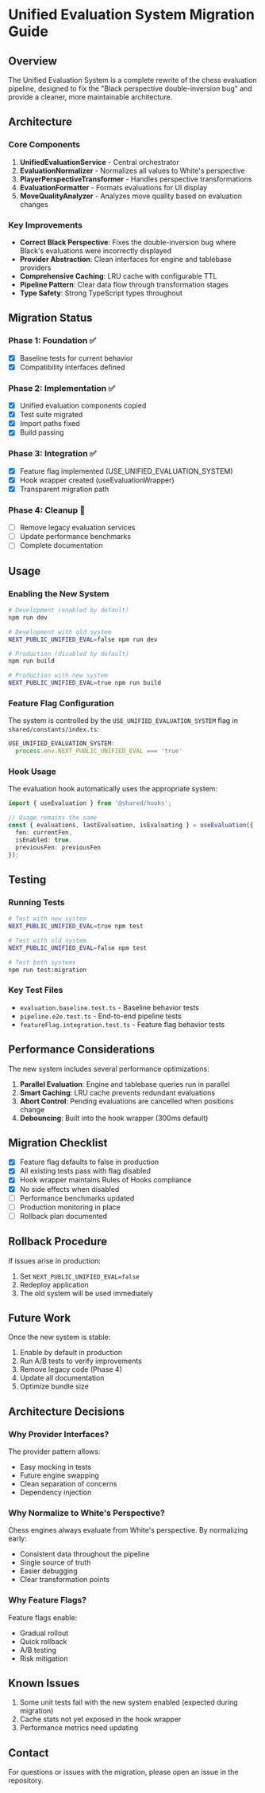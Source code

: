 # Unified Evaluation System Migration Guide

## Overview

The Unified Evaluation System is a complete rewrite of the chess evaluation pipeline, designed to fix the "Black perspective double-inversion bug" and provide a cleaner, more maintainable architecture.

## Architecture

### Core Components

1. **UnifiedEvaluationService** - Central orchestrator
2. **EvaluationNormalizer** - Normalizes all values to White's perspective
3. **PlayerPerspectiveTransformer** - Handles perspective transformations
4. **EvaluationFormatter** - Formats evaluations for UI display
5. **MoveQualityAnalyzer** - Analyzes move quality based on evaluation changes

### Key Improvements

- **Correct Black Perspective**: Fixes the double-inversion bug where Black's evaluations were incorrectly displayed
- **Provider Abstraction**: Clean interfaces for engine and tablebase providers
- **Comprehensive Caching**: LRU cache with configurable TTL
- **Pipeline Pattern**: Clear data flow through transformation stages
- **Type Safety**: Strong TypeScript types throughout

## Migration Status

### Phase 1: Foundation ✅
- [x] Baseline tests for current behavior
- [x] Compatibility interfaces defined

### Phase 2: Implementation ✅
- [x] Unified evaluation components copied
- [x] Test suite migrated
- [x] Import paths fixed
- [x] Build passing

### Phase 3: Integration ✅
- [x] Feature flag implemented (USE_UNIFIED_EVALUATION_SYSTEM)
- [x] Hook wrapper created (useEvaluationWrapper)
- [x] Transparent migration path

### Phase 4: Cleanup 🚧
- [ ] Remove legacy evaluation services
- [ ] Update performance benchmarks
- [ ] Complete documentation

## Usage

### Enabling the New System

```bash
# Development (enabled by default)
npm run dev

# Development with old system
NEXT_PUBLIC_UNIFIED_EVAL=false npm run dev

# Production (disabled by default)
npm run build

# Production with new system
NEXT_PUBLIC_UNIFIED_EVAL=true npm run build
```

### Feature Flag Configuration

The system is controlled by the `USE_UNIFIED_EVALUATION_SYSTEM` flag in `shared/constants/index.ts`:

```typescript
USE_UNIFIED_EVALUATION_SYSTEM: 
  process.env.NEXT_PUBLIC_UNIFIED_EVAL === 'true'
```

### Hook Usage

The evaluation hook automatically uses the appropriate system:

```typescript
import { useEvaluation } from '@shared/hooks';

// Usage remains the same
const { evaluations, lastEvaluation, isEvaluating } = useEvaluation({
  fen: currentFen,
  isEnabled: true,
  previousFen: previousFen
});
```

## Testing

### Running Tests

```bash
# Test with new system
NEXT_PUBLIC_UNIFIED_EVAL=true npm test

# Test with old system  
NEXT_PUBLIC_UNIFIED_EVAL=false npm test

# Test both systems
npm run test:migration
```

### Key Test Files

- `evaluation.baseline.test.ts` - Baseline behavior tests
- `pipeline.e2e.test.ts` - End-to-end pipeline tests
- `featureFlag.integration.test.ts` - Feature flag behavior tests

## Performance Considerations

The new system includes several performance optimizations:

1. **Parallel Evaluation**: Engine and tablebase queries run in parallel
2. **Smart Caching**: LRU cache prevents redundant evaluations
3. **Abort Control**: Pending evaluations are cancelled when positions change
4. **Debouncing**: Built into the hook wrapper (300ms default)

## Migration Checklist

- [x] Feature flag defaults to false in production
- [x] All existing tests pass with flag disabled
- [x] Hook wrapper maintains Rules of Hooks compliance
- [x] No side effects when disabled
- [ ] Performance benchmarks updated
- [ ] Production monitoring in place
- [ ] Rollback plan documented

## Rollback Procedure

If issues arise in production:

1. Set `NEXT_PUBLIC_UNIFIED_EVAL=false`
2. Redeploy application
3. The old system will be used immediately

## Future Work

Once the new system is stable:

1. Enable by default in production
2. Run A/B tests to verify improvements
3. Remove legacy code (Phase 4)
4. Update all documentation
5. Optimize bundle size

## Architecture Decisions

### Why Provider Interfaces?

The provider pattern allows:
- Easy mocking in tests
- Future engine swapping
- Clean separation of concerns
- Dependency injection

### Why Normalize to White's Perspective?

Chess engines always evaluate from White's perspective. By normalizing early:
- Consistent data throughout the pipeline
- Single source of truth
- Easier debugging
- Clear transformation points

### Why Feature Flags?

Feature flags enable:
- Gradual rollout
- Quick rollback
- A/B testing
- Risk mitigation

## Known Issues

1. Some unit tests fail with the new system enabled (expected during migration)
2. Cache stats not yet exposed in the hook wrapper
3. Performance metrics need updating

## Contact

For questions or issues with the migration, please open an issue in the repository.
